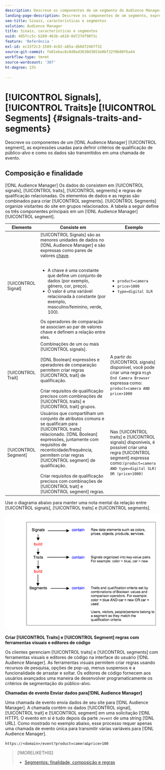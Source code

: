 ```yaml
---
description: Descreve os componentes de um segmento do Audience Manager, as expressões usadas para definir critérios de qualificação de público e como os dados são transmitidos em uma chamada de evento.
landing-page-description: Descreve os componentes de um segmento, expressões usadas para definir critérios de qualificação de público-alvo e como os dados são transmitidos.
seo-title: Sinais, características e segmentos
solution: Audience Manager
title: Sinais, características e segmentos
uuid: 485fcc5c-b289-463b-a610-0d727df90f3c
feature: 'Referência '
exl-id: ec33f2c3-1589-4c02-a85a-db0d72467f32
source-git-commit: fe01ebac8c0d0ad3630d3853e0bf32f0b00f6a44
workflow-type: tm+mt
source-wordcount: '367'
ht-degree: 15%

---
```


# [!UICONTROL Signals],  [!UICONTROL Traits]e  [!UICONTROL Segments] {#signals-traits-and-segments}

Descreve os componentes de um [!DNL Audience Manager] [!UICONTROL segment], as expressões usadas para definir critérios de qualificação de público-alvo e como os dados são transmitidos em uma chamada de evento.

## Composição e finalidade

[!DNL Audience Manager] Os dados do consistem em  [!UICONTROL signals],  [!UICONTROL traits],  [!UICONTROL segments] e regras de qualificação relacionadas. Os elementos de dados e as regras são combinados para criar [!UICONTROL segments]. [!UICONTROL Segments] organize visitantes do site em grupos relacionados. A tabela a seguir define os três componentes principais em um [!DNL Audience Manager] [!UICONTROL segment].

| Elemento | Consiste em | Exemplo |
|---|---|---|
| [!UICONTROL Signal] | [!UICONTROL Signals] são as menores unidades de dados no  [!DNL Audience Manager] e são expressas como pares de valores  [chave](../reference/key-value-pairs-explained.md).<br><br><ul><li>A chave é uma constante que define um conjunto de dados (por exemplo, gênero, cor, preço).</li><li>O valor é uma variável relacionada à constante (por exemplo, masculino/feminino, verde, 100).</li></ul>Os operadores de comparação se associam ao par de valores chave e definem a relação entre eles. | <ul><li>`product=camera`</li><li>`price>1000`</li><li>`type=digital SLR`</li></ul> |
| [!UICONTROL Trait] | Combinações de um ou mais [!UICONTROL signals].<br><br> [!DNL Boolean] expressões e operadores de comparação permitem criar regras  [!UICONTROL trait] de qualificação. <br><br>Criar requisitos de qualificação precisos com combinações de  [!UICONTROL traits] e  [!UICONTROL trait] grupos. | A partir do [!UICONTROL signals] disponível, você pode criar uma regra `High End Camera Browser` expressa como: `product=camera AND price>1000` |
| [!UICONTROL Segment] | Usuários que compartilham um conjunto de atributos comuns e se qualificam para [!UICONTROL traits] relacionado. [!DNL Boolean] expressões, juntamente com requisitos de recenticidade/frequência, permitem criar regras  [!UICONTROL segment] de qualificação.<br><br> Criar requisitos de qualificação precisos com combinações de  [!UICONTROL trait] e  [!UICONTROL segment] regras. | Nas [!UICONTROL traits] e [!UICONTROL signals] disponíveis, é possível criar uma regra [!UICONTROL segment] expressa como:`(product=camera AND type=digital SLR) OR (price>1000)` |

Use o diagrama abaixo para manter uma nota mental da relação entre [!UICONTROL signals], [!UICONTROL traits] e [!UICONTROL segments].

![](assets/signals-traits-segments.png)

**Criar  [!UICONTROL Traits] e  [!UICONTROL Segment] regras com ferramentas visuais e editores de código**

Os clientes gerenciam [!UICONTROL traits] e [!UICONTROL segments] com ferramentas visuais e editores de código na interface do usuário [!DNL Audience Manager]. As ferramentas visuais permitem criar regras usando recursos de pesquisa, opções de pop-up, menus suspensos e a funcionalidade de arrastar e soltar. Os editores de código fornecem aos usuários avançados uma maneira de desenvolver programaticamente os critérios de segmentação do público-alvo.

**Chamadas de evento Enviar dados para[!DNL Audience Manager]**

Uma chamada de evento envia dados de seu site para [!DNL Audience Manager]. A chamada contém os dados [!UICONTROL signal], [!UICONTROL trait] e [!UICONTROL segment] em uma solicitação [!DNL HTTP]. O evento em si é tudo depois da parte `/event` de uma string [!DNL URL]. Como mostrado no exemplo abaixo, esse processo requer apenas uma chamada de evento única para transmitir várias variáveis para [!DNL Audience Manager].

`https://<domain>/event?product=camera&price>100`

>[!MORELIKETHIS]
>
>* [Segmentos: finalidade, composição e regras](../features/segments/segments-purpose.md)

